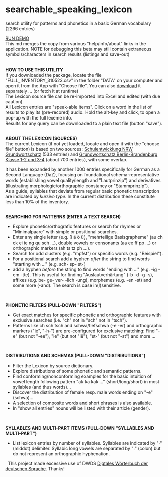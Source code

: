 # searchable_speaking_lexicon
search utility for patterns and phonetics in a basic German vocabulary (2266 entries)


[RUN DEMO](https://www.jenskreitmeyer.de/alpha/lexicon/utility_lexicon.html)<br>
This md merges the copy from various "help/info/about" links in the application.
NOTE for debugging this beta may still contain extraneous symbols/characters in search results (listings and save-out)<br>
<br>

**HOW TO USE THIS UTILITY**<br>
If you downloaded the package, locate the file "FULL_INVENTORY_310523.csv" in the folder "DATA" on your computer and open it from the App with "Choose file".
You can also [download](https://www.jenskreitmeyer.de/alpha/lexicon/DATA/FULL_INVENTORY_310523.csv) it separately ... (or fetch it at runtime)<br>
The Lexicon source file can be re-imported into Excel and edited (with due caution).<br>
All Lexicon entries are "speak-able items". Click on a word in the list of results to play its (pre-recored) audio. Hold the alt-key and click, to open a pop-up with the full lexeme info.<br>
Results for any query can be downloaded to a plain text file (button "save").<br>
<br>

**ABOUT THE LEXICON (SOURCES)**<br>
The current Lexicon (if not yet loaded, locate and open it with the "choose file" button) is based on two sources:
[Schulentwicklung NRW Grundwortschatz](https://www.schulentwicklung.nrw.de/cms/grundwortschatz-nrw/grundwortschatz/wortfilter/index.html) (533 entries)
and [Grundwortschatz Berlin-Brandenburg Klasse 1-2 und 3-4](https://bildungsserver.berlin-brandenburg.de/deutsch-grundschule) (about 700 entries), with some overlap.

It has been expanded by another 1000 entries specifically for German as a Second Language (DaZ), focusing on foundational schema-representative words (establishing vowel quality/length and "Lautprinzip") and derivatives (illustrating morphologic/orthographic constancy or "Stammprinzip").<br>
As a guide, syllables that deviate from regular basic phonetic transcription are indicated by *kursive type*. In the current distribution these constitute less than 10% of the inventory.<br>
<br>

**SEARCHING FOR PATTERNS (ENTER A TEXT SEARCH)**<br>
- Explore phonetic/orthografic features or search for rhymes or "Minimalpaare" with simple or positional searches.
- Enter any single letter (e.g. ß ä ö ü), "mehr­teilige Basis­grapheme" (au ch ck ei ie ng qu sch ...), double vowels or consonants (aa ee ff pp ...) or orthographic markers (ah ts tz ph ...).
- Search for odd clusters (e.g. "mpfst") or specific words (e.g. "Beispiel").
- For a positional search add a hyphen *after* the string to find words "starting with ..." (e.g. sch- sp- st-)
- add a hyphen *before* the string to find words "ending with ..." (e.g. -ig -em -tte).
This is useful for finding "Auslautverhärtung" (-b -d -g -s), affixes (e.g. be- ge- ver- -lich -ung), morphemes (e.g. -en -st) and some more (-and).
The search is case in(!)sensitive.<br>
<br>

**PHONETIC FILTERS (PULL-DOWN "FILTERS")**<br>
- Get exact matches for specific phonetic and orthographic features with exclusive searches (i.e. "ch" not in "sch" not in "tsch").
- Patterns like ch sch tsch and schwa/tiefschwa (-e -er) and orthographic markers ("ie", "-h-") are pre-configured for exclusive matching: Find "-e" (but not "-ee"), "ie" (but not "ië"), "st-" (but not "-st") and more ...<br>
<br>

**DISTRIBUTIONS AND SCHEMAS (PULL-DOWN "DISTRIBUTIONS")**<br>
- Filter the Lexicon by source dictionary. 
- Explore distributions of some phonetic and semantic patterns.
- Find conforming/nonconforming examples for the basic intuition of vowel length following pattern "ak ka kak ..." (short/long/short) in most syllables (and thus words)...
- Discover the distribution of female resp. male words ending on "-e" (schwa)...
- A selection of composite words and short phrases is also available.
- In "show all entries" nouns will be listed with their article (gender).<br>
<br>

**SYLLABLES AND MULTI-PART ITEMS (PULL-DOWN "SYLLABLES AND MULTI-PART")**<br>
- List lexicon entries by number of syllables.
Syllables are indicated by "·" (middot) delimiter. Syllabic long vowels are separated by ":" (colon) but do not represent an orthographic hyphenation.<br>

&nbsp;
This project made excessive use of DWDS [Digtales Wörterbuch der deutschen Sprache](https://www.dwds.de/). Thanks!
